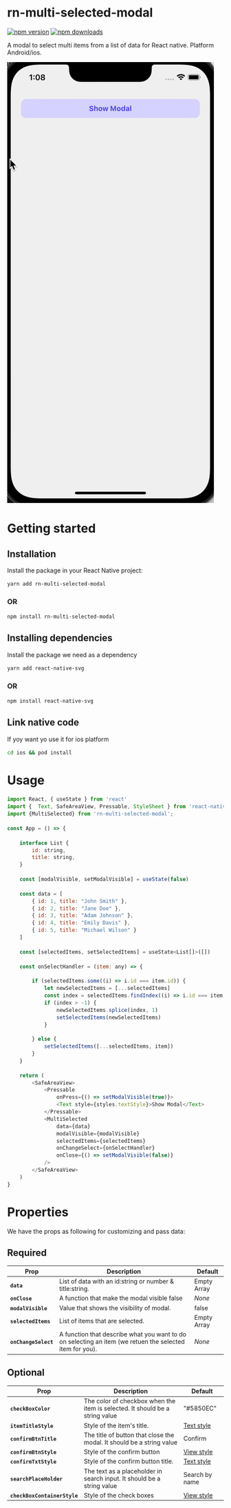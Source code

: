 # rn-multi-selected-modal

[![npm version](https://img.shields.io/npm/v/rn-multi-selected-modal)](https://www.npmjs.com/package/rn-multi-selected-modal)
[![npm downloads](https://img.shields.io/npm/dw/rn-multi-selected-modale)](https://www.npmjs.com/package/rn-multi-selected-modal)

A modal to select multi items from a list of data for React native. Platform Android/ios.


![multi-selected-modal gif](./docs/rn-multi-selected-modal.gif)


# Getting started

## Installation

Install the package in your React Native project:

```sh
yarn add rn-multi-selected-modal
```
### OR

```sh
npm install rn-multi-selected-modal
```

## Installing dependencies

Install the package we need as a dependency

```sh
yarn add react-native-svg
```
### OR
```sh
npm install react-native-svg
```
## Link native code

If yoy want yo use it for ios platform

```sh
cd ios && pod install
```

# Usage 

```js
import React, { useState } from 'react'
import {  Text, SafeAreaView, Pressable, StyleSheet } from 'react-native'
import {MultiSelected} from 'rn-multi-selected-modal';

const App = () => {

    interface List {
        id: string,
        title: string,
    }

    const [modalVisible, setModalVisible] = useState(false)

    const data = [
        { id: 1, title: "John Smith" },
        { id: 2, title: "Jane Doe" },
        { id: 3, title: "Adam Johnson" },
        { id: 4, title: "Emily Davis" },
        { id: 5, title: "Michael Wilson" }
    ]

    const [selectedItems, setSelectedItems] = useState<List[]>([])

    const onSelectHandler = (item: any) => {

        if (selectedItems.some((i) => i.id === item.id)) {
            let newSelectedItems = [...selectedItems]
            const index = selectedItems.findIndex((i) => i.id === item.id)
            if (index > -1) {
                newSelectedItems.splice(index, 1)
                setSelectedItems(newSelectedItems)
            }

        } else {
            setSelectedItems([...selectedItems, item])
        }
    }

    return (
        <SafeAreaView>
            <Pressable
                onPress={() => setModalVisible(true)}>
                <Text style={styles.textStyle}>Show Modal</Text>
            </Pressable>
            <MultiSelected
                data={data}
                modalVisible={modalVisible}
                selectedItems={selectedItems}
                onChangeSelect={onSelectHandler}
                onClose={() => setModalVisible(false)}
            />
        </SafeAreaView>
    )
}
```

# Properties

We have the props as following for customizing and pass data:

## Required

| Prop                 | Description                                                                                              | Default     |
| -------------------- | -------------------------------------------------------------------------------------------------------- | ----------- |
| **`data`**           | List of data with an id:string or number &  title:string.                                                | Empty Array |
| **`onClose`**        | A function that make the modal visible false                                                             | _None_      |
| **`modalVisible`**   | Value that shows the visibility of modal.                                                                | false       |
| **`selectedItems`**  | List of items that are selected.                                                                         | Empty Array |
| **`onChangeSelect`** | A function that describe what you want to do on selecting an item (we retuen the selected item for you). | _None_      |

## Optional

| Prop                         | Description                                                                  | Default                                               |
| ---------------------------- | ---------------------------------------------------------------------------- | ----------------------------------------------------- |
| **`checkBoxColor`**          | The color of checkbox when the item is selected. It should be a string value | "#5850EC"                                             |
| **`itemTitleStyle`**         | Style of the item's title.                                                   | [Text style](https://reactnative.dev/docs/style.html) |
| **`confirmBtnTitle`**        | The title of button that close the modal. It should be a string value        | Confirm                                               |
| **`confirmBtnStyle`**        | Style of the confirm button                                                  | [View style](https://reactnative.dev/docs/style.html) |
| **`confirmTxtStyle`**        | Style of the confirm button title.                                           | [Text style](https://reactnative.dev/docs/style.html) |
| **`searchPlaceHolder`**      | The text as a placeholder in search input. It should be a string value       | Search by name                                        |
| **`checkBoxContainerStyle`** | Style of the check boxes                                                     | [View style](https://reactnative.dev/docs/style.html) |
